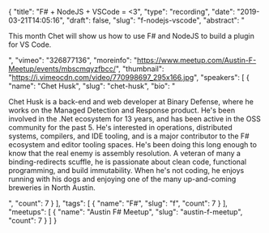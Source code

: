 {
  "title": "F# + NodeJS + VSCode = <3",
  "type": "recording",
  "date": "2019-03-21T14:05:16",
  "draft": false,
  "slug": "f-nodejs-vscode",
  "abstract": "<p>This month Chet will show us how to use F# and NodeJS to build a plugin for VS Code.</p>",
  "vimeo": "326877136",
  "moreinfo": "https://www.meetup.com/Austin-F-Meetup/events/mbscmqyzfbcc/",
  "thumbnail": "https://i.vimeocdn.com/video/770998697_295x166.jpg",
  "speakers": [
    {
      "name": "Chet Husk",
      "slug": "chet-husk",
      "bio": "<p>Chet Husk is a back-end and web developer at Binary Defense, where he works on the Managed Detection and Response product. He's been involved in the .Net ecosystem for 13 years, and has been active in the OSS community for the past 5. He's interested in operations, distributed systems, compilers, and IDE tooling, and is a major contributor to the F# ecosystem and editor tooling spaces. He's been doing this long enough to know that the real enemy is assembly resolution. A veteran of many a binding-redirects scuffle, he is passionate about clean code, functional programming, and build immutability. When he's not coding, he enjoys running with his dogs and enjoying one of the many up-and-coming breweries in North Austin.</p>",
      "count": 7
    }
  ],
  "tags": [
    {
      "name": "F#",
      "slug": "f",
      "count": 7
    }
  ],
  "meetups": [
    {
      "name": "Austin F# Meetup",
      "slug": "austin-f-meetup",
      "count": 7
    }
  ]
}